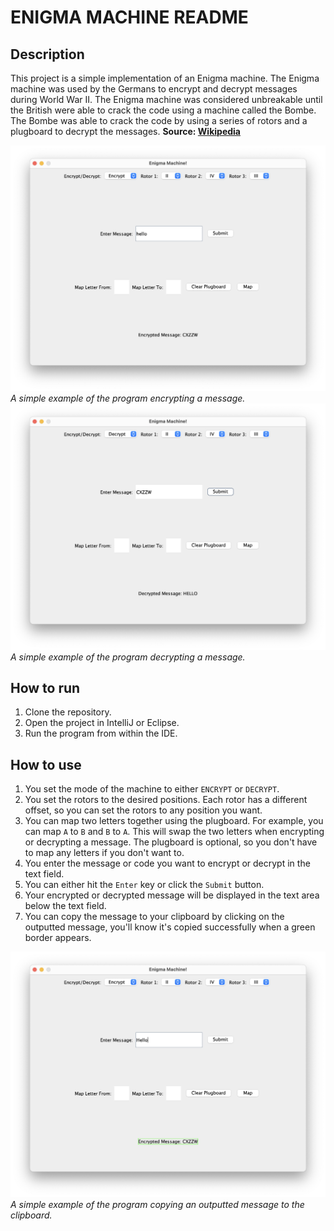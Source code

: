 # ENIGMA MACHINE README

## Description
This project is a simple implementation of an Enigma machine.
The Enigma machine was used by the Germans to encrypt and decrypt messages during World War II. 
The Enigma machine was considered unbreakable until the British were able to crack the code using a machine called the Bombe. 
The Bombe was able to crack the code by using a series of rotors and a plugboard to decrypt the messages.
**Source: [Wikipedia](https://en.wikipedia.org/wiki/Bombe)**


![An image of the program encrypting a message.](./assets/EnigmaMachineEncrypt.png)*A simple example of the program encrypting a message.*
![An image of the program decrypting a message.](./assets/EnigmaMachineDecrypt.png)*A simple example of the program decrypting a message.*

## How to run
1. Clone the repository.
2. Open the project in IntelliJ or Eclipse.
3. Run the program from within the IDE.

## How to use
1. You set the mode of the machine to either `ENCRYPT` or `DECRYPT`.
2. You set the rotors to the desired positions. Each rotor has a different offset, so you can set the rotors to any position you want.
3. You can map two letters together using the plugboard. For example, you can map `A` to `B` and `B` to `A`. This will swap the two letters when encrypting or decrypting a message.
The plugboard is optional, so you don't have to map any letters if you don't want to.
4. You enter the message or code you want to encrypt or decrypt in the text field.
5. You can either hit the `Enter` key or click the `Submit` button.
6. Your encrypted or decrypted message will be displayed in the text area below the text field.
7. You can copy the message to your clipboard by clicking on the outputted message, you'll know it's copied successfully when a green border appears.

![An image of the program copying an outputted message to the clipboard.](./assets/EnigmaMachineCopiedOutput.png)*A simple example of the program copying an outputted message to the clipboard.*

